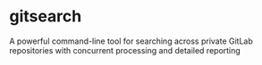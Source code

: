 # gitsearch
A powerful command-line tool for searching across private GitLab repositories with concurrent processing and detailed reporting
